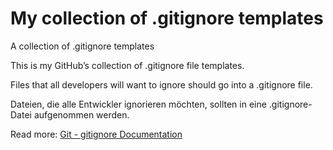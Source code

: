 # My collection of .gitignore templates
A collection of .gitignore templates

This is my GitHub’s collection of .gitignore file templates. 

Files that all developers will want to ignore should go into a .gitignore file.

Dateien, die alle Entwickler ignorieren möchten, sollten in eine .gitignore-Datei aufgenommen werden.

Read more:
[Git - gitignore Documentation](https://git-scm.com/docs/gitignore)
